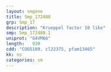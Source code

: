 ```yaml
---
layout: smgene
title: Smp_172480
grp: Smp_17
description: "Krueppel factor 10 like"
smp: Smp_172480.1
uniprot: "G4VM66"
length:   939
cdd: "COG5189, cl22375, pfam13465"
kk: ns
categories: sm
---
```

